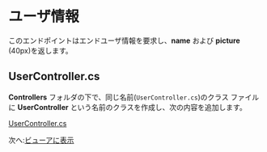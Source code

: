 # ユーザ情報

このエンドポイントはエンドユーザ情報を要求し、**name** および **picture** (40px)を返します。

## UserController.cs

**Controllers** フォルダの下で、同じ名前(`UserController.cs`)のクラス ファイルに **UserController** という名前のクラスを作成し、次の内容を追加します。

[UserController.cs](_snippets/viewhubmodels/netcore/UserController.cs ':include :type=code csharp')

次へ:[ビューアに表示](/ja_jp/viewer/3legged/readme)
